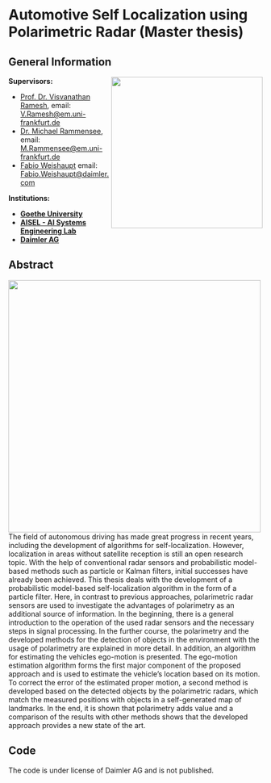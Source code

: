 # Automotive Self Localization using Polarimetric Radar (Master thesis)

## General Information
<img align="right" width="300" height="" src="https://upload.wikimedia.org/wikipedia/commons/1/1e/Logo-Goethe-University-Frankfurt-am-Main.svg">

**Supervisors:**
* [Prof. Dr. Visvanathan Ramesh](http://www.ccc.cs.uni-frankfurt.de/people/), email: V.Ramesh@em.uni-frankfurt.de
* [Dr. Michael Rammensee](http://www.ccc.cs.uni-frankfurt.de/michaelrammensee/), email: M.Rammensee@em.uni-frankfurt.de
* [Fabio Weishaupt](https://www.researchgate.net/scientific-contributions/Fabio-Weishaupt-2146626590) email: Fabio.Weishaupt@daimler.com

**Institutions:**
  * **[Goethe University](http://www.informatik.uni-frankfurt.de/index.php/en/)**
  * **[AISEL - AI Systems Engineering Lab](http://www.ccc.cs.uni-frankfurt.de/)**
  * **[Daimler AG](https://www.daimler.com/en/)**

## Abstract
<img align="left" width="500" height="" src="https://upload.wikimedia.org/wikipedia/commons/0/0e/Loc_exp_0724.png">

The field of autonomous driving has made great progress in recent years,
including the development of algorithms for self-localization. However,
localization in areas without satellite reception is still an open research topic.
With the help of conventional radar sensors and probabilistic model-based
methods such as particle or Kalman filters, initial successes have already
been achieved. This thesis deals with the development of a probabilistic
model-based self-localization algorithm in the form of a particle filter. Here,
in contrast to previous approaches, polarimetric radar sensors are used
to investigate the advantages of polarimetry as an additional source of
information. In the beginning, there is a general introduction to the operation
of the used radar sensors and the necessary steps in signal processing. In the
further course, the polarimetry and the developed methods for the detection
of objects in the environment with the usage of polarimetry are explained in
more detail. In addition, an algorithm for estimating the vehicles ego-motion
is presented. The ego-motion estimation algorithm forms the first major
component of the proposed approach and is used to estimate the vehicle’s
location based on its motion. To correct the error of the estimated proper
motion, a second method is developed based on the detected objects by the
polarimetric radars, which match the measured positions with objects in a
self-generated map of landmarks. In the end, it is shown that polarimetry
adds value and a comparison of the results with other methods shows that
the developed approach provides a new state of the art.

## Code
The code is under license of Daimler AG and is not published.
